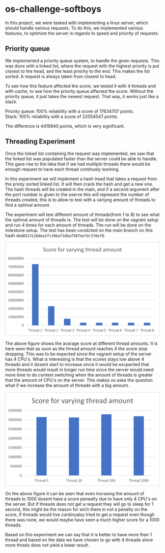 # os-challenge-softboys

In this project, we were tasked with implementing a linux server, which should handle various requests.
To do this, we implemented various features, to optimize the server in regards to speed and priority of requests.

## Priority queue
We implemented a priority queue system, to handle the given requests. This was done with a linked list, where the request with the highest priority is put closest to the head, and the least priority to the end. This makes the list sorted. A request is always taken from closest to head. 

To see how this feature affected the score, we tested it with 4 threads and with cache, to see how the priority queue affected the score. Without the priority queue, it just takes the newest request. That way, it works just like a stack. 

Priority queue: 100% reliability with a score of 17634707 points. <br />
Stack: 100% reliability with a score of 22054547 points. 

The difference is 4419840 points, which is very significant. 

## Threading Experiment
Once the linked list containing the request was implemented, we saw that the linked list was populated faster than the server could be able to handle. This gave rise to the idea that if we had multiple threads there would be enough request to have each thread continusly working. 

In this experiment we will implement a hash tread that takes a request from the prioty sorted linked list. It will then crack the hash and get a new one. The hash threads will be created in the main, and if a second argument after the port number is given to the sserve this will represent the number of threads created, this is to allow to test with a variyng amount of threads to find a optimal amount.

The experiment will test different amount of threads(from 1 to 8) to see what the optimal amount of threads is. The test will be done on the vagrant setup and run 4 times for each amount of threads. The run will be done on the milestone setup. The test has been condicted on the main branch on this hash `4bd8523126dee2fc39baf3dbaf587ee7dc376e78`.

![Threading scores](Threadscore.png)

The above figure shows the avarage score at different thread amounts. It is here seen that as soon as the thread amount reaches 4 the score stop dropping. This was to be expected since the vagrant setup of the server has 4 CPU's. What is interesting is that the scores stays low above 4 threads and it dosent start to increase since it would be excpected that more threads would result in longer run time since the server would need more time to do context switching when the amount of threads is greater that the amount of CPU's on the server. This makes os aske the question what if we increase the amount of threads with a big amount.

![Threading scores BIG](threadscoreBIG.png)

On the above figure it can be seen that even incrasing the amount of threads to 1000 dosent have a score penealty due to have only 4 CPU's on the server. But if threads does not get a request they will go to sleep for 1 second, this might be the reason for wich there in not a penalty on the score, if threads would hve continualsy tried to get a request even though there was none, we would maybe have seen a much higher score for a 1000 threads.

Based on this experiment we can say that it is better to have more than 1 thread and based on the data we have chosen to go with 4 threads since more thrads does not yield a lower result.